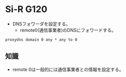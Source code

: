 # Si-R G120

- DNSフォワーダを設定する。
  - remote0(通信事業者)のDNSにフォワードする。
```
proxydns domain 0 any * any to 0
```


## 知識
- remote 0は一般的には通信事業者との情報を設定する。
